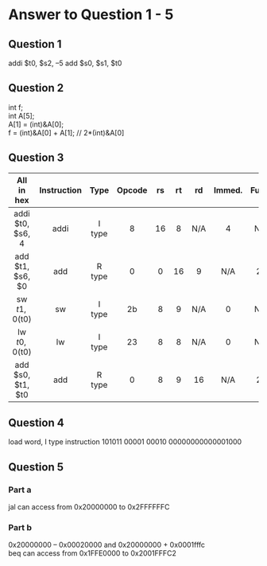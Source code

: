 # Answer to Question 1 - 5

## Question 1
addi $t0, $s2, –5 
add $s0, $s1, $t0 

## Question 2
int f;  
int A[5];  
A[1] = (int)&A[0];  
f = (int)&A[0] + A[1]; // 2*(int)&A[0]  

## Question 3
| All in hex      | Instruction | Type | Opcode | rs | rt | rd | Immed. | Funct |
|:---------------:|:-----------:|:----:|:------:|:--:|:--:|:--:|:------:|:-----:|
|addi $t0, $s6, 4 |addi         |I type|8       |16  |8   |N/A |4       |N/A    |
|add $t1, $s6, $0 |add          |R type|0       |0   |16  |9   |N/A     |20     |
| sw $t1, 0($t0)  |sw           |I type|2b      |8   |9   |N/A |0       |N/A    |
| lw $t0, 0($t0)  |lw           |I type|23      |8   |8   |N/A |0       |N/A    |
|add $s0, $t1, $t0|add          |R type|0       |8   |9   |16  |N/A     |20     |

## Question 4
load word, I type instruction 
101011 00001 00010 00000000000001000 

## Question 5
### Part a
jal can access from 0x20000000 to 0x2FFFFFFC 

### Part b
0x20000000 – 0x00020000 and 0x20000000 + 0x0001fffc  
beq can access from 0x1FFE0000 to 0x2001FFFC2 
